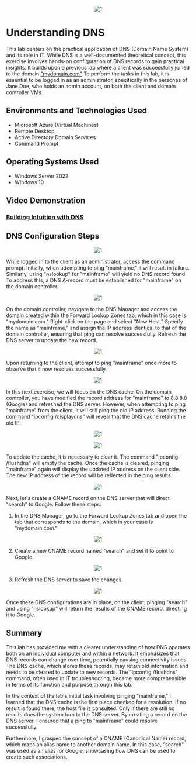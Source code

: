 <p align="center">
<img src="https://i.imgur.com/0SacrRB.jpg" alt="1"/>
</p>

<h1>Understanding DNS</h1>

This lab centers on the practical application of DNS (Domain Name System) and its role in IT. While DNS is a well-documented theoretical concept, this exercise involves hands-on configuration of DNS records to gain practical insights. It builds upon a previous lab where a client was successfully joined to the domain <a href="https://github.com/CastroCMiguel/Configuring-On-premises-Active-Directory-within-Azure-VMs">"mydomain.com"</a> To perform the tasks in this lab, it is essential to be logged in as an administrator, specifically in the personas of Jane Doe, who holds an admin account, on both the client and domain controller VMs.

<h2>Environments and Technologies Used</h2>

- Microsoft Azure (Virtual Machines)
- Remote Desktop
- Active Directory Domain Services
- Command Prompt

<h2>Operating Systems Used </h2>

- Windows Server 2022
- Windows 10
  
<h2>Video Demonstration </h2>

### [Building Intuition with DNS](https://www.youtube.com/watch?v=vKIKs8-DiDs)

<h2>DNS Configuration Steps</h2>

<p align="center">
<img src="https://i.imgur.com/wxdcEi9.png" alt="1"/>
</p>

While logged in to the client as an administrator, access the command prompt. Initially, when attempting to ping "mainframe," it will result in failure. Similarly, using "nslookup" for "mainframe" will yield no DNS record found. To address this, a DNS A-record must be established for "mainframe" on the domain controller.

<p align="center">
<img src="https://i.imgur.com/5qYq24j.png" alt="1"/>
</p>

On the domain controller, navigate to the DNS Manager and access the domain created within the Forward Lookup Zones tab, which in this case is "mydomain.com." Right-click on the page and select "New Host." Specify the name as "mainframe," and assign the IP address identical to that of the domain controller, ensuring that ping can resolve successfully. Refresh the DNS server to update the new record.

<p align="center">
<img src="https://i.imgur.com/gpYKtgs.png" alt="1"/>
</p>

Upon returning to the client, attempt to ping "mainframe" once more to observe that it now resolves successfully.

<p align="center">
<img src="https://i.imgur.com/kt3VqPz.png" alt="1"/>
</p>


In this next exercise, we will focus on the DNS cache. On the domain controller, you have modified the record address for "mainframe" to 8.8.8.8 (Google) and refreshed the DNS server. However, when attempting to ping "mainframe" from the client, it will still ping the old IP address. Running the command "ipconfig /displaydns" will reveal that the DNS cache retains the old IP.

<p align="center">
<img src="https://i.imgur.com/9oM1LJT.png" alt="1"/>
</p>

<p align="center">
<img src="https://i.imgur.com/0CRDy3Q.png" alt="1"/>
</p>

To update the cache, it is necessary to clear it. The command "ipconfig /flushdns" will empty the cache. Once the cache is cleared, pinging "mainframe" again will display the updated IP address on the client side. The new IP address of the record will be reflected in the ping results.

<p align="center">
<img src="https://i.imgur.com/H2zRnGY.png" alt="1"/>
</p>

Next, let's create a CNAME record on the DNS server that will direct "search" to Google. Follow these steps:

1. In the DNS Manager, go to the Forward Lookup Zones tab and open the tab that corresponds to the domain, which in your case is "mydomain.com."

<p align="center">
<img src="https://i.imgur.com/vgS7cB5.png" alt="1"/>
</p>

2. Create a new CNAME record named "search" and set it to point to Google.

<p align="center">
<img src="https://i.imgur.com/Mxnf3Hs.png" alt="1"/>
</p>

3. Refresh the DNS server to save the changes.

<p align="center">
<img src="https://i.imgur.com/z9wjMXC.png" alt="1"/>
</p>

Once these DNS configurations are in place, on the client, pinging "search" and using "nslookup" will return the results of the CNAME record, directing it to Google.

<h2>Summary</h2>

This lab has provided me with a clearer understanding of how DNS operates both on an individual computer and within a network. It emphasizes that DNS records can change over time, potentially causing connectivity issues. The DNS cache, which stores these records, may retain old information and needs to be cleared to update to new records. The "ipconfig /flushdns" command, often used in IT troubleshooting, became more comprehensible in terms of its function and purpose through this lab.

In the context of the lab's initial task involving pinging "mainframe," I learned that the DNS cache is the first place checked for a resolution. If no result is found there, the host file is consulted. Only if there are still no results does the system turn to the DNS server. By creating a record on the DNS server, I ensured that a ping to "mainframe" could resolve successfully.

Furthermore, I grasped the concept of a CNAME (Canonical Name) record, which maps an alias name to another domain name. In this case, "search" was used as an alias for Google, showcasing how DNS can be used to create such associations.
